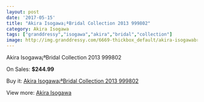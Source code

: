 ```yaml
---
layout: post
date: '2017-05-15'
title: "Akira Isogawa¡ªBridal Collection 2013 999802"
category: Akira Isogawa
tags: ["granddressy","isogawa","akira","bridal","collection"]
image: http://img.granddressy.com/6669-thickbox_default/akira-isogawabridal-collection-2013-999802.jpg
---
```

Akira Isogawa¡ªBridal Collection 2013 999802

On Sales: **$244.99**
<a href="https://www.granddressy.com/en/akira-isogawa/5961-akira-isogawabridal-collection-2013-999802.html"><amp-img layout="responsive" width="600" height="600" src="//img.granddressy.com/6669-thickbox_default/akira-isogawabridal-collection-2013-999802.jpg" alt="Akira Isogawa¡ªBridal Collection 2013 999802 0" /></a>

Buy it: [Akira Isogawa¡ªBridal Collection 2013 999802](https://www.granddressy.com/en/akira-isogawa/5961-akira-isogawabridal-collection-2013-999802.html "Akira Isogawa¡ªBridal Collection 2013 999802")

View more: [Akira Isogawa](https://www.granddressy.com/en/230-akira-isogawa "Akira Isogawa")